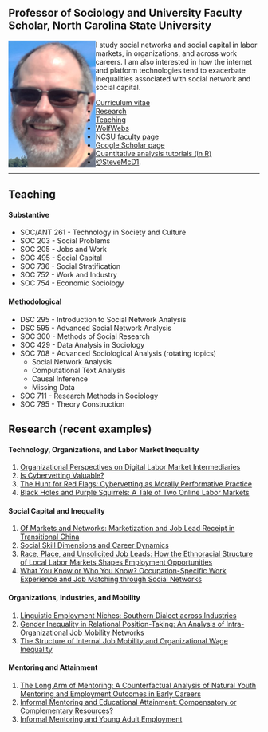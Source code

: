 ## Professor of Sociology and University Faculty Scholar, North Carolina State University
<img align="left" src="steve_blowing_rock_smB.jpg">
 
 I study social networks and social capital in labor markets, in organizations, and across work careers. I am also interested in how the internet and platform technologies tend to exacerbate inequalities associated with social network and social capital.  

 - [Curriculum vitae](https://smcdonald.wordpress.ncsu.edu/curriculum-vitae/)
 - [Research](https://smcdonald.wordpress.ncsu.edu/research/)
 - [Teaching](https://smcdonald.wordpress.ncsu.edu/teaching/)
 - [WolfWebs](https://sites.google.com/ncsu.edu/ncsuwolfwebs/home)
 - [NCSU faculty page](https://chass.ncsu.edu/people/sjmcdona/)
 - [Google Scholar page](https://scholar.google.com/citations?user=x5igFpEAAAAJ&hl=en&oi=ao)
 - [Quantitative analysis tutorials (in R)](https://github.com/stevemcd1/tutorials)
 - [@SteveMcD1](https://x.com/Steve_McD1).

 ---

## Teaching
#### Substantive
- SOC/ANT 261 - Technology in Society and Culture
- SOC 203 - Social Problems
- SOC 205 - Jobs and Work
- SOC 495 - Social Capital
- SOC 736 - Social Stratification
- SOC 752 - Work and Industry
- SOC 754 - Economic Sociology

#### Methodological
- DSC 295 - Introduction to Social Network Analysis
- DSC 595 - Advanced Social Network Analysis
- SOC 300 - Methods of Social Research
- SOC 429 - Data Analysis in Sociology
- SOC 708 - Advanced Sociological Analysis (rotating topics)
  - Social Network Analysis
  - Computational Text Analysis
  - Causal Inference
  - Missing Data
- SOC 711 - Research Methods in Sociology
- SOC 795 - Theory Construction

## Research (recent examples)
#### Technology, Organizations, and Labor Market Inequality
1. [Organizational Perspectives on Digital Labor Market Intermediaries](https://doi.org/10.1111/soc4.13061)
2. [Is Cybervetting Valuable?](https://www.cambridge.org/core/journals/industrial-and-organizational-psychology/article/is-cybervetting-valuable/D84AE01C002BFD9A9DA8829AA0AF872A)
3. [The Hunt for Red Flags: Cybervetting as Morally Performative Practice](https://academic.oup.com/ser/article/20/3/915/6132113)
4. [Black Holes and Purple Squirrels: A Tale of Two Online Labor Markets](https://www.emerald.com/insight/content/doi/10.1108/S0277-283320190000033006/full/CraigsList.org/full/html)
#### Social Capital and Inequality
1. [Of Markets and Networks: Marketization and Job Lead Receipt in Transitional China](https://doi.org/10.1111/soin.12460)
2. [Social Skill Dimensions and Career Dynamics](http://journals.sagepub.com/doi/full/10.1177/2378023118768007)
3. [Race, Place, and Unsolicited Job Leads: How the Ethnoracial Structure of Local Labor Markets Shapes Employment Opportunities](https://journals.sagepub.com/doi/abs/10.1177/2329496515620645)
4. [What You Know or Who You Know? Occupation-Specific Work Experience and Job Matching through Social Networks](https://www.sciencedirect.com/science/article/abs/pii/S0049089X11001074)
#### Organizations, Industries, and Mobility
1. [Linguistic Employment Niches: Southern Dialect across Industries](https://doi.org/10.1177/2378023121999161)
2. [Gender Inequality in Relational Position-Taking: An Analysis of Intra-Organizational Job Mobility Networks](https://doi.org/10.1016/j.ssresearch.2021.102622)
3. [The Structure of Internal Job Mobility and Organizational Wage Inequality](https://www.sciencedirect.com/science/article/abs/pii/S0276562416300257)
#### Mentoring and Attainment
1. [The Long Arm of Mentoring: A Counterfactual Analysis of Natural Youth Mentoring and Employment Outcomes in Early Careers](https://link.springer.com/article/10.1007/s10464-014-9670-2)
2. [Informal Mentoring and Educational Attainment: Compensatory or Complementary Resources?](https://journals.sagepub.com/doi/abs/10.1177/003804070908200403)
3. [Informal Mentoring and Young Adult Employment](https://www.sciencedirect.com/science/article/abs/pii/S0049089X07000087)
